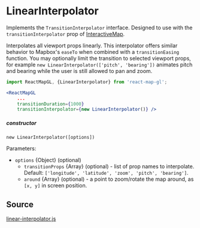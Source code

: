 # LinearInterpolator

Implements the `TransitionInterpolator` interface. Designed to use with the `transitionInterpolator` prop of [InteractiveMap](/docs/components/interactive-map.md).

Interpolates all viewport props linearly. This interpolator offers similar behavior to Mapbox's `easeTo` when combined with a `transitionEasing` function. You may optionally limit the transition to selected viewport props, for example `new LinearInterpolator(['pitch', 'bearing'])` animates pitch and bearing while the user is still allowed to pan and zoom.

```jsx
import ReactMapGL, {LinearInterpolator} from 'react-map-gl';

<ReactMapGL
    ...
    transitionDuration={1000}
    transitionInterpolator={new LinearInterpolator()} />
```

##### constructor

`new LinearInterpolator([options])`

Parameters:
- `options` {Object} (optional)
  + `transitionProps` {Array} (optional) - list of prop names to interpolate. Default: `['longitude', 'latitude', 'zoom', 'pitch', 'bearing']`.
  + `around` {Array} (optional) - a point to zoom/rotate the map around, as `[x, y]` in screen position.


## Source
[linear-interpolator.js](https://github.com/uber/react-map-gl/tree/3.2-release/src/utils/transition/linear-interpolator.js)

